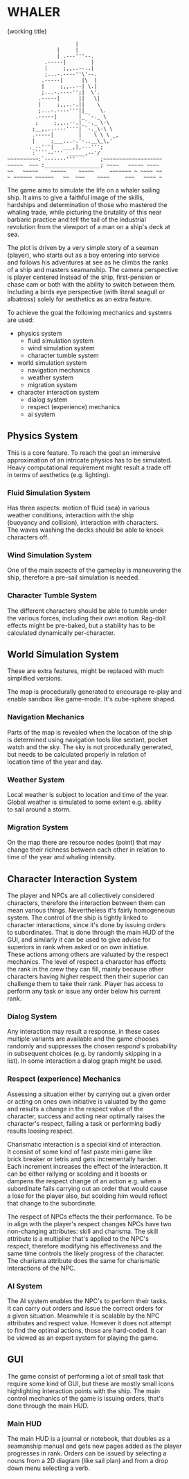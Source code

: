 WHALER
======
(working title)

                          |                               
                    |     |                               
                    | .---'''--.                          
                .-----|        |                          
                |     ;,,..--..|                          
                ;...-.----''\'--.                         
               .-----|      |\  |                         
               |     ;,,..--| \.|                         
               ;...-.----'';|  \'.                        
              .-----|      ||   \|                        
              |     ;,,..-.||    \                        
              ;...-.----'''||_    \.                      
             .-----|       |_ `-._ \                      
             ;     ;,,..--.|_`-._ \-\                     
            ;__,,..----''''| `-._\-\ \                    
            .-----|        |    \ \ \ _,                  
            |     ;___...-.'-..__\_\,'                    
           ._--'''|   ___,|,---''';                       
            :````--'''  _____,--'/                        
    ~~~~~~~~~~:`-------'''        ;~~~~~~~~~~~~~~~~~~~    
    ~~~~~  ~~~ :__________________; ~~~~   ~~~~~ ~~~~    
    ~~   ~~~~~    ~~~~~    ~~~~~     ~~~~~~~ ~ ~~~~ ~~    
    ~ ~~~~~~ ~~~~~~   ~~  ~~~    ~~~~     ~~~   ~~~~ ~    

The game aims to simulate the life on a whaler sailing  
ship. It aims to give a faithful image of the skills,  
hardships and determination of those who mastered the  
whaling trade, while picturing the brutality of this near  
barbaric practice and tell the tail of the industrial  
revolution from the viewport of a man on a ship's deck at  
sea.

The plot is driven by a very simple story of a seaman   
(player), who starts out as a boy entering into service  
and follows his adventures at see as he climbs the ranks  
of a ship and masters seamanship. The camera perspective  
is player centered instead of the ship, first-pension or  
chase cam or both with the ability to switch between them.  
Including a birds eye perspective (with literal seagull or  
albatross) solely for aesthetics as an extra feature. 

To achieve the goal the following mechanics and systems  
are used:

   * physics system
       - fluid simulation system
       - wind simulation system
       - character tumble system
   * world simulation system
       - navigation mechanics
       - weather system
       - migration system
   * character interaction system
       - dialog system
       - respect (experience) mechanics
       - ai system


Physics System
--------------

This is a core feature. To reach the goal an immersive  
approximation of an intricate physics has to be simulated.  
Heavy computational requirement might result a trade off  
in terms of aesthetics (e.g. lighting). 

### Fluid Simulation System

Has three aspects: motion of fluid (sea) in various  
weather conditions, interaction with the ship  
(buoyancy and collision), interaction with characters.  
The waves washing the decks should be able to knock  
characters off.

### Wind Simulation System

One of the main aspects of the gameplay is maneuvering the  
ship, therefore a pre-sail simulation is needed.
 
### Character Tumble System

The different characters should be able to tumble under  
the various forces, including their own motion. Rag-doll  
effects might be pre-baked, but a stability has to be  
calculated dynamically per-character. 


World Simulation System
-----------------------

These are extra features, might be replaced with much  
simplified versions.

The map is procedurally generated to encourage re-play and  
enable sandbox like game-mode. It's cube-sphere shaped.

### Navigation Mechanics

Parts of the map is revealed when the location of the ship  
is determined using navigation tools like sextant, pocket  
watch and the sky. The sky is not procedurally generated,  
but needs to be calculated properly in relation of  
location time of the year and day.

### Weather System

Local weather is subject to location and time of the year.  
Global weather is simulated to some extent e.g. ability  
to sail around a storm.

### Migration System

On the map there are resource nodes (point) that may  
change their richness between each other in relation to  
time of the year and whaling intensity.


Character Interaction System
----------------------------

The player and NPCs are all collectively considered  
characters, therefore the interaction between them can  
mean various things. Nevertheless it's fairly homogeneous  
system. The control of the ship is tightly linked to  
character interactions, since it's done by issuing orders  
to subordinates. That is done through the main HUD of the  
GUI, and similarly it can be used to give advise for  
superiors in rank when asked or on own initiative.  
These actions among others are valuated by the respect  
mechanics. The level of respect a character has effects  
the rank in the crew they can fill, mainly because other  
characters having higher respect then their superior can  
challenge them to take their rank. Player has access to  
perform any task or issue any order below his current  
rank.

### Dialog System

Any interaction may result a response, in these cases  
multiple variants are available and the game chooses  
randomly and suppresses the chosen respond's probability  
in subsequent choices (e.g. by randomly skipping in a  
list). In some interaction a dialog graph might be used.

### Respect (experience) Mechanics

Assessing a situation either by carrying out a given order  
or acting on ones own initiative is valuated by the game  
and results a change in the respect value of the  
character, success and acting near optimally raises the  
character's respect, failing a task or performing badly  
results loosing respect.

Charismatic interaction is a special kind of interaction.  
It consist of some kind of fast paste mini game like  
brick breaker or tetris and gets incrementally harder.  
Each increment increases the effect of the interaction. It  
can be either rallying or scolding and it boosts or  
dampens the respect change of an action e.g. when a  
subordinate fails carrying out an order that would cause  
a lose for the player also, but scolding him would reflect  
that change to the subordinate.

The respect of NPCs effects the their performance. To be  
in align with the player's respect changes NPCs have two  
non-changing attributes: skill and charisma. The skill  
attribute is a multiplier that's applied to the NPC's  
respect, therefore modifying his effectiveness and the  
same time controls the likely progress of the character.  
The charisma attribute does the same for charismatic  
interactions of the NPC.

### AI System

The AI system enables the NPC's to perform their tasks.  
It can carry out orders and issue the correct orders for  
a given situation. Meanwhile it is scalable by the NPC  
attributes and respect value. However it does not attempt  
to find the optimal actions, those are hard-coded. It can  
be viewed as an expert system for playing the game.


GUI
---

The game consist of performing a lot of small task that  
require some kind of GUI, but these are mostly small icons  
highlighting interaction points with the ship. The main  
control mechanics of the game is issuing orders, that's  
done through the main HUD. 

### Main HUD

The main HUD is a journal or notebook, that doubles as a  
seamanship manual and gets new pages added as the player  
progresses in rank. Orders can be issued by selecting a  
nouns from a 2D diagram (like sail plan) and from a drop  
down menu selecting a verb.
